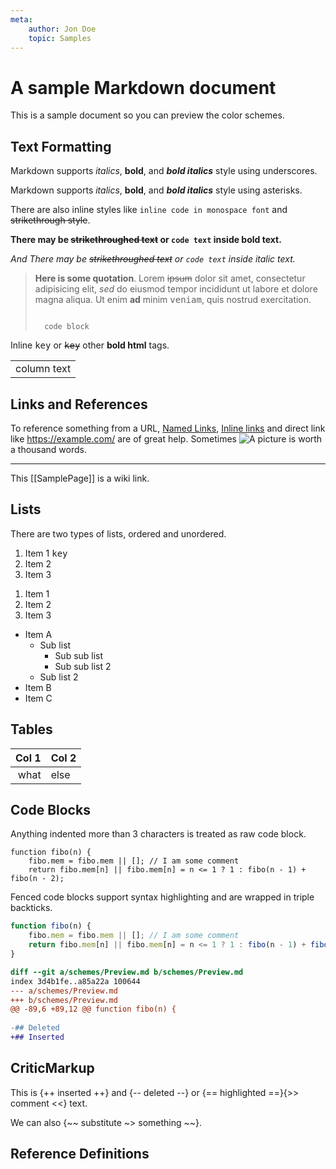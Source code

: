 ```yaml
---
meta:
    author: Jon Doe
    topic: Samples
---
```

# A sample Markdown document

This is a sample document so you can preview the color schemes.

## Text Formatting

Markdown supports _italics_, __bold__, and ___bold italics___ style using underscores.

Markdown supports *italics*, **bold**, and ***bold italics*** style using asterisks.

There are also inline styles like `inline code in monospace font` and ~~strikethrough style~~.

__There may be ~~strikethroughed text~~ or `code text` inside bold text.__

_And There may be ~~strikethroughed text~~ or `code text` inside italic text._

> __Here is some quotation__. Lorem ~~ipsum~~ dolor sit amet, consectetur  
> adipisicing elit, *sed* do eiusmod tempor incididunt ut labore et
> dolore magna aliqua. Ut enim <b>ad</b> minim <kbd>veniam</kbd>, quis nostrud exercitation.
> 
> <code>
>   code block
> </code>

Inline <kbd>key</kbd> or ~~<kbd>key</kbd>~~ other <b>bold html</b> tags.

<table align="center">
    <tr width="85%">
        <td>column&nbsp;text</td>
    </tr>
</table>

## Links and References

To reference something from a URL, [Named Links][links],
[Inline links](https://example.com/index.html "Description") and direct link like <https://example.com/>
are of great help. Sometimes ![A picture][sample image] is worth a thousand words.

---

This [[SamplePage]] is a wiki link.

## Lists

There are two types of lists, ordered and unordered.

1. Item 1 
   <kbd>key</kbd>
2. Item 2
3. Item 3

1) Item 1
2) Item 2
3) Item 3

* Item A
    - Sub list
        + Sub sub list
        + Sub sub list 2
    - Sub list 2
* Item B
* Item C

## Tables

Col 1 | Col 2
-----:|-------
what  | else

## Code Blocks

Anything indented more than 3 characters is treated as raw code block.

    function fibo(n) {
        fibo.mem = fibo.mem || []; // I am some comment
        return fibo.mem[n] || fibo.mem[n] = n <= 1 ? 1 : fibo(n - 1) + fibo(n - 2);

Fenced code blocks support syntax highlighting and are wrapped in triple backticks.

```javascript
function fibo(n) {
    fibo.mem = fibo.mem || []; // I am some comment
    return fibo.mem[n] || fibo.mem[n] = n <= 1 ? 1 : fibo(n - 1) + fibo(n - 2);
}
```

```diff
diff --git a/schemes/Preview.md b/schemes/Preview.md
index 3d4b1fe..a85a22a 100644
--- a/schemes/Preview.md
+++ b/schemes/Preview.md
@@ -89,6 +89,12 @@ function fibo(n) {
 
-## Deleted
+## Inserted
```

## CriticMarkup

This is {++ inserted ++} and {-- deleted --} or {== highlighted ==}{>> comment <<} text.

We can also {~~ substitute ~> something ~~}.

## Reference Definitions

[^1]: This is a footnote definition

[links]: https://example.com/index.html
[sample image]: https://example.com/sample.png
